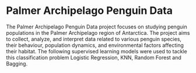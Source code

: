 # Palmer Archipelago Penguin Data
The Palmer Archipelago Penguin Data project focuses on studying penguin populations in the Palmer Archipelago region of Antarctica. The project aims to collect, analyze, and interpret data related to various penguin species, their behaviour, population dynamics, and environmental factors affecting their habitat. The following supervised learning models were used to tackle this classification problem Logistic Regression, KNN, Random Forest and Bagging.
